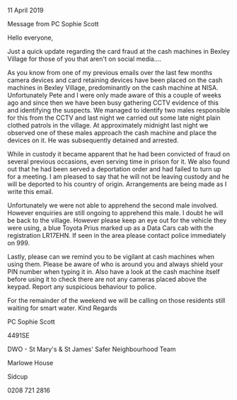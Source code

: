 11 April 2019

Message from PC Sophie Scott

Hello everyone,

Just a quick update regarding the card fraud at the cash machines in Bexley Village for those of you that aren't on social media....

As you know from one of my previous emails over the last few months camera devices and card retaining devices have been placed on the cash machines in Bexley Village, predominantly on the cash machine at NISA. Unfortunately Pete and I were only made aware of this a couple of weeks ago and since then we have been busy gathering CCTV evidence of this and identifying the suspects. We managed to identify two males responsible for this from the CCTV and last night we carried out some late night plain clothed patrols in the village. At approximately midnight last night we observed one of these males approach the cash machine and place the devices on it. He was subsequently detained and arrested.

While in custody it became apparent that he had been convicted of fraud on several previous occasions, even serving time in prison for it. We also found out that he had been served a deportation order and had failed to turn up for a meeting. I am pleased to say that he will not be leaving custody and he will be deported to his country of origin. Arrangements are being made as I write this email.

Unfortunately we were not able to apprehend the second male involved. However enquiries are still ongoing to apprehend this male. I doubt he will be back to the village. However please keep an eye out for the vehicle they were using, a blue Toyota Prius marked up as a Data Cars cab with the registration LR17EHN. If seen in the area please contact police immediately on 999.

Lastly, please can we remind you to be vigilant at cash machines when using them. Please be aware of who is around you and always shield your PIN number when typing it in. Also have a look at the cash machine itself before using it to check there are not any cameras placed above the keypad. Report any suspicious behaviour to police.

For the remainder of the weekend we will be calling on those residents still waiting for smart water. Kind Regards

PC Sophie Scott

4491SE

DWO - St Mary's & St James' Safer Neighbourhood Team

Marlowe House

Sidcup

0208 721 2816
